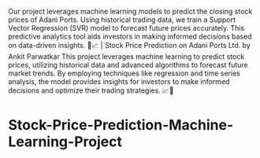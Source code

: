 Our project leverages machine learning models to predict the closing stock prices of Adani Ports. Using historical trading data, we train a Support Vector Regression (SVR) model to forecast future prices accurately. This predictive analytics tool aids investors in making informed decisions based on data-driven insights. 🚀📈 |
Stock Price Prediction on Adani Ports Ltd. by Ankit Parwatkar 
This project leverages machine learning to predict stock prices, utilizing historical data and advanced algorithms to forecast future market trends. By employing techniques like regression and time series analysis, the model provides insights for investors to make informed decisions and optimize their trading strategies. 📈🚀
# Stock-Price-Prediction-Machine-Learning-Project